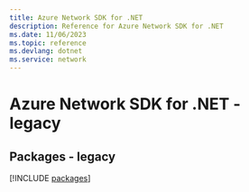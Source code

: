 ```yaml
---
title: Azure Network SDK for .NET
description: Reference for Azure Network SDK for .NET
ms.date: 11/06/2023
ms.topic: reference
ms.devlang: dotnet
ms.service: network
---
```

# Azure Network SDK for .NET - legacy
## Packages - legacy
[!INCLUDE [packages](network-index.md)]